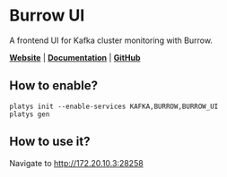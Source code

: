 # Burrow UI

A frontend UI for Kafka cluster monitoring with Burrow.
 
**[Website](https://github.com/GeneralMills/BurrowUI)** | **[Documentation](https://github.com/GeneralMills/BurrowUI)** | **[GitHub](https://github.com/GeneralMills/BurrowUI)**

## How to enable?

```
platys init --enable-services KAFKA,BURROW,BURROW_UI
platys gen
```

## How to use it?

Navigate to <http://172.20.10.3:28258>